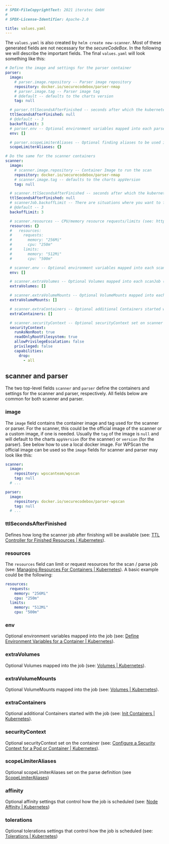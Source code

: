 ```yaml
---
# SPDX-FileCopyrightText: 2021 iteratec GmbH
#
# SPDX-License-Identifier: Apache-2.0

title: values.yaml
---
```


The `values.yaml` is also created by `helm create new-scanner`.
Most of these generated fields are not necessary for the *secureCodeBox*.
In the following we will describe the important fields.
The final `values.yaml` will look something like this:

```yaml
# Define the image and settings for the parser container
parser:
  image:
    # parser.image.repository -- Parser image repository
    repository: docker.io/securecodebox/parser-nmap
    # parser.image.tag -- Parser image tag
    # @default -- defaults to the charts version
    tag: null

  # parser.ttlSecondsAfterFinished -- seconds after which the kubernetes job for the parser will be deleted. Requires the Kubernetes TTLAfterFinished controller: https://kubernetes.io/docs/concepts/workloads/controllers/ttlafterfinished/
  ttlSecondsAfterFinished: null
  # @default -- 3
  backoffLimit: 3
  # parser.env -- Optional environment variables mapped into each parseJob (see: https://kubernetes.io/docs/tasks/inject-data-application/define-environment-variable-container/)
  env: []

  # parser.scopeLimiterAliases -- Optional finding aliases to be used in the scopeLimiter.
  scopeLimiterAliases: {}

# Do the same for the scanner containers
scanner:
  image:
    # scanner.image.repository -- Container Image to run the scan
    repository: docker.io/securecodebox/parser-nmap
    # scanner.image.tag -- defaults to the charts appVersion
    tag: null

  # scanner.ttlSecondsAfterFinished -- seconds after which the kubernetes job for the scanner will be deleted. Requires the Kubernetes TTLAfterFinished controller: https://kubernetes.io/docs/concepts/workloads/controllers/ttlafterfinished/
  ttlSecondsAfterFinished: null
  # scannerJob.backoffLimit -- There are situations where you want to fail a scan Job after some amount of retries due to a logical error in configuration etc. To do so, set backoffLimit to specify the number of retries before considering a scan Job as failed. (see: https://kubernetes.io/docs/concepts/workloads/controllers/job/#pod-backoff-failure-policy)
  # @default -- 3
  backoffLimit: 3

  # scanner.resources -- CPU/memory resource requests/limits (see: https://kubernetes.io/docs/tasks/configure-pod-container/assign-memory-resource/, https://kubernetes.io/docs/tasks/configure-pod-container/assign-cpu-resource/)
  resources: {}
  #   resources:
  #     requests:
  #       memory: "256Mi"
  #       cpu: "250m"
  #     limits:
  #       memory: "512Mi"
  #       cpu: "500m"

  # scanner.env -- Optional environment variables mapped into each scanJob (see: https://kubernetes.io/docs/tasks/inject-data-application/define-environment-variable-container/)
  env: []

  # scanner.extraVolumes -- Optional Volumes mapped into each scanJob (see: https://kubernetes.io/docs/concepts/storage/volumes/)
  extraVolumes: []

  # scanner.extraVolumeMounts -- Optional VolumeMounts mapped into each scanJob (see: https://kubernetes.io/docs/concepts/storage/volumes/)
  extraVolumeMounts: []

  # scanner.extraContainers -- Optional additional Containers started with each scanJob (see: https://kubernetes.io/docs/concepts/workloads/pods/init-containers/)
  extraContainers: []

  # scanner.securityContext -- Optional securityContext set on scanner container (see: https://kubernetes.io/docs/tasks/configure-pod-container/security-context/)
  securityContext:
    runAsNonRoot: true
    readOnlyRootFilesystem: true
    allowPrivilegeEscalation: false
    privileged: false
    capabilities:
      drop:
        - all
```

## scanner and parser

The two top-level fields `scanner` and `parser` define the containers and settings for the scanner and parser, respectively. 
All fields below are common for both scanner and parser.

### image

The `image` field contains the container image and tag used for the scanner or parser.
For the scanner, this could be the official image of the scanner or a custom image, if one is needed.
Usually the `tag` of the image is `null` and will default to the charts `appVersion` (for the scanner) or `version` (for the parser).
See below how to use a local docker image.
For WPScan the official image can be used so the `image` fields for scanner and parser may look like this:

```yaml
scanner:
  image:
    repository: wpscanteam/wpscan
    tag: null
  # ...

parser:
  image:
    repository: docker.io/securecodebox/parser-wpscan
    tag: null
  # ...
```

### ttlSecondsAfterFinished

Defines how long the scanner job after finishing will be available (see: [TTL Controller for Finished Resources | Kubernetes](https://kubernetes.io/docs/concepts/workloads/controllers/ttlafterfinished/)).

### resources

The `resources` field can limit or request resources for the scan / parse job (see: [Managing Resources For Containers | Kubernetes](https://kubernetes.io/docs/concepts/configuration/manage-resources-containers/)).
A basic example could be the following:

```yaml
resources:
  requests:
    memory: "256Mi"
    cpu: "250m"
  limits:
    memory: "512Mi"
    cpu: "500m"
```

### env

Optional environment variables mapped into the job (see: [Define Environment Variables for a Container | Kubernetes](https://kubernetes.io/docs/tasks/inject-data-application/define-environment-variable-container/)).

### extraVolumes

Optional Volumes mapped into the job (see: [Volumes | Kubernetes](https://kubernetes.io/docs/concepts/storage/volumes/)).

### extraVolumeMounts

Optional VolumeMounts mapped into the job (see: [Volumes | Kubernetes](https://kubernetes.io/docs/concepts/storage/volumes/)).

### extraContainers

Optional additional Containers started with the job (see: [Init Containers | Kubernetes](https://kubernetes.io/docs/concepts/workloads/pods/init-containers/)).

### securityContext

Optional securityContext set on the container (see: [Configure a Security Context for a Pod or Container | Kubernetes](https://kubernetes.io/docs/tasks/configure-pod-container/security-context/)).

### scopeLimiterAliases

Optional scopeLimiterAliases set on the parse definition (see [ScopeLimiterAliases](/docs/api/crds/parse-definition#scopelimiteraliases-optional))

### affinity

Optional affinity settings that control how the job is scheduled (see: [Node Affinity | Kubernetes](https://kubernetes.io/docs/tasks/configure-pod-container/assign-pods-nodes-using-node-affinity/))

### tolerations

Optional tolerations settings that control how the job is scheduled (see: [Tolerations | Kubernetes](https://kubernetes.io/docs/concepts/scheduling-eviction/taint-and-toleration/))